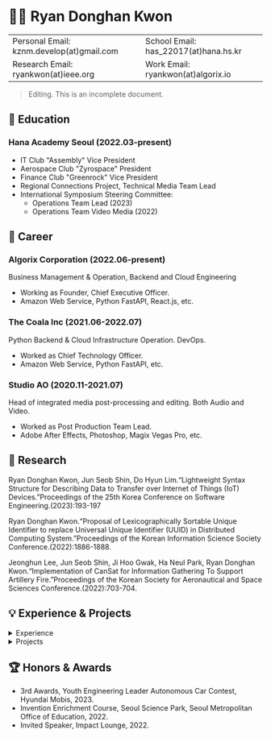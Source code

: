 # 🧑‍💻 Ryan Donghan Kwon

<table border="0">
  <tr>
    <td>Personal Email: kznm.develop(at)gmail.com</td>
    <td>School Email: has_22017(at)hana.hs.kr</td>
  </tr>
  <tr>
    <td>Research Email: ryankwon(at)ieee.org</td>
    <td>Work Email: ryankwon(at)algorix.io</td>
  </tr>
</table>

> Editing. This is an incomplete document.

## 🏫 Education

### Hana Academy Seoul (2022.03-present)
- IT Club "Assembly" Vice President
- Aerospace Club "Zyrospace" President
- Finance Club "Greenrock" Vice President
- Regional Connections Project, Technical Media Team Lead
- International Symposium Steering Committee:
  - Operations Team Lead (2023)
  - Operations Team Video Media (2022)

## 💼 Career

### Algorix Corporation (2022.06-present)
Business Management & Operation, Backend and Cloud Engineering
- Working as Founder, Chief Executive Officer.
- Amazon Web Service, Python FastAPI, React.js, etc.

### The Coala Inc (2021.06-2022.07)
Python Backend & Cloud Infrastructure Operation. DevOps.
- Worked as Chief Technology Officer.
- Amazon Web Service, Python FastAPI, etc.

### Studio AO (2020.11-2021.07)
Head of integrated media post-processing and editing. Both Audio and Video.
- Worked as Post Production Team Lead.
- Adobe After Effects, Photoshop, Magix Vegas Pro, etc.

## 📑 Research

  Ryan Donghan Kwon, Jun Seob Shin, Do Hyun Lim.“Lightweight Syntax Structure for Describing Data to Transfer over Internet of Things (IoT) Devices.”Proceedings of the 25th Korea Conference on Software Engineering.(2023):193-197

  Ryan Donghan Kwon.“Proposal of Lexicographically Sortable Unique Identifier to replace Universal Unique Identifier (UUID) in Distributed Computing System.”Proceedings of the Korean Information Science Society Conference.(2022):1886-1888.

  Jeonghun Lee, Jun Seob Shin, Ji Hoo Gwak, Ha Neul Park, Ryan Donghan Kwon.“Implementation of CanSat for Information Gathering To Support Artillery Fire.”Proceedings of the Korean Society for Aeronautical and Space Sciences Conference.(2022):703-704.

## 💡 Experience & Projects

<details>
<summary>Experience</summary>

  ### MODUPOP: ML + QC (2023.04) [🔗](https://festa.io/events/3325)

  ### BespinGlobal OpsNow360 (2023.02) [🔗](https://event.opsnow.com/opsnow360-conference/)
  
  ### MODUPOP: JAX/Flax (2023.02) [🔗](https://festa.io/events/3118)
  
  ### Stripe Product Masterclass for SaaS & Marketplace (2023.01) [SaaS🔗](https://event-us.kr/stripe/event/54391) [Marketplace🔗](https://event-us.kr/stripe/event/54392)
  
  ### IMPACT LOUNGE - Invited Speaker (2022.12) [🔗](https://lounge.connect-impact.org/)
  
  ### Python Korea End of year Party (2022.12) [🔗](https://festa.io/events/2889)
  
  ### How Startups go global with Stripe (2022.11) [🔗](https://event-us.kr/stripe/event/50555)
  
  ### AWS Industry Week (2022.11) [🔗](https://aws.amazon.com/ko/events/industry-week/)
  
  ### The Junior Conference: Shot 1 - Invited Speaker (2022.07) [🔗](https://festa.io/events/2433)
  
  ### WoowaBro's GoodJob Conference (2022.04) [🔗](https://story.baemin.com/goodjob/)
  
</details>

<details>
<summary>Projects</summary>
  
  ### Twitter Han-river Water Temprature Bot (2020.12)
  
  ### IoT Welding Factory Manufacturing Execution System, Samsung H.I. (2021.05-2021.06)
  
  ### Art Centre Reservation System, Hana Academy Seoul (2022.06)
  
  ### Private Contents Cloud Deployment with NextCloud (2022.06)
  
  ### Product Recognition Service for Visually Impaired (2022.07)
  
  ### Exam Venue Inquiry System (2022.07)
  
  ### IoT Water Level Reporting System, Hana Academy Seoul (2022.08)
  
  ### Braillie Motion Graphics (2022.09)
  
  ### Modern World Map Quiz (2022.09-2022.10)
  
  ### Face Recognition Attendance System (2022.11)
  
</details>

## 🏆 Honors & Awards
- 3rd Awards, Youth Engineering Leader Autonomous Car Contest, Hyundai Mobis, 2023.
- Invention Enrichment Course, Seoul Science Park, Seoul Metropolitan Office of Education, 2022.
- Invited Speaker, Impact Lounge, 2022.
